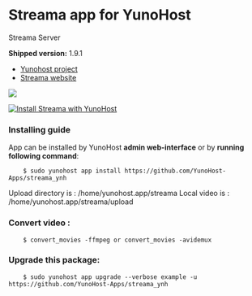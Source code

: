 # Streama app for YunoHost
Streama Server

**Shipped version:** 1.9.1

- [Yunohost project](https://yunohost.org)
- [Streama website](https://github.com/streamaserver/streama/)

![](https://avatars2.githubusercontent.com/u/38193973?s=280&v=4)


[![Install Streama with YunoHost](https://install-app.yunohost.org/install-with-yunohost.png)](https://install-app.yunohost.org/?app=streama)

### Installing guide

 App can be installed by YunoHost **admin web-interface** or by **running following command**:

        $ sudo yunohost app install https://github.com/YunoHost-Apps/streama_ynh
        
 Upload directory is : /home/yunohost.app/streama
 Local video is : /home/yunohost.app/streama/upload
 
### Convert video :
 
        $ convert_movies -ffmpeg or convert_movies -avidemux
 
### Upgrade this package:

        $ sudo yunohost app upgrade --verbose example -u https://github.com/YunoHost-Apps/streama_ynh
       

